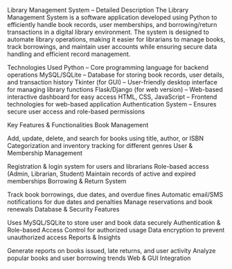 Library Management System – Detailed Description
The Library Management System is a software application developed using Python to efficiently handle book records, user memberships, and borrowing/return transactions in a digital library environment. The system is designed to automate library operations, making it easier for librarians to manage books, track borrowings, and maintain user accounts while ensuring secure data handling and efficient record management.

Technologies Used
Python – Core programming language for backend operations
MySQL/SQLite – Database for storing book records, user details, and transaction history
Tkinter (for GUI) – User-friendly desktop interface for managing library functions
Flask/Django (for web version) – Web-based interactive dashboard for easy access
HTML, CSS, JavaScript – Frontend technologies for web-based application
Authentication System – Ensures secure user access and role-based permissions

Key Features & Functionalities
Book Management

Add, update, delete, and search for books using title, author, or ISBN
Categorization and inventory tracking for different genres
User & Membership Management

Registration & login system for users and librarians
Role-based access (Admin, Librarian, Student)
Maintain records of active and expired memberships
Borrowing & Return System

Track book borrowings, due dates, and overdue fines
Automatic email/SMS notifications for due dates and penalties
Manage reservations and book renewals
Database & Security Features

Uses MySQL/SQLite to store user and book data securely
Authentication & Role-based Access Control for authorized usage
Data encryption to prevent unauthorized access
Reports & Insights

Generate reports on books issued, late returns, and user activity
Analyze popular books and user borrowing trends
Web & GUI Integration
